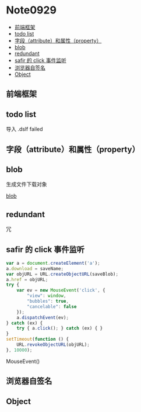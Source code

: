 # Note0929


<!-- MarkdownTOC -->

- [前端框架](#前端框架)
- [todo list](#todo-list)
- [字段（attribute）和属性（property）](#字段（attribute）和属性（property）)
- [blob](#blob)
- [redundant](#redundant)
- [safir 的 click 事件监听](#safir-的-click-事件监听)
- [浏览器自签名](#浏览器自签名)
- [Object](#object)

<!-- /MarkdownTOC -->


## 前端框架

## todo list

导入 .dslf failed


## 字段（attribute）和属性（property）


## blob

生成文件下载对象

[blob](https://gaohaoyang.github.io/2016/11/22/js-create-file-and-download/)


## redundant

冗


## safir 的 click 事件监听

```js
var a = document.createElement('a');
a.download = saveName;
var objURL = URL.createObjectURL(saveBlob);
a.href = objURL;
try {
    var ev = new MouseEvent('click', {
        "view": window,
        "bubbles": true,
        "cancelable": false
    });
    a.dispatchEvent(ev);
} catch (ex) {
    try { a.click(); } catch (ex) { }
}
setTimeout(function () {
    URL.revokeObjectURL(objURL);
}, 10000);
```

MouseEvent()


## 浏览器自签名


## Object






